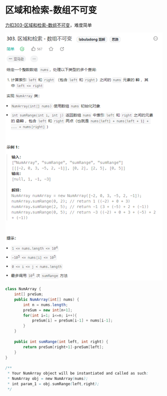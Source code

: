 # 区域和检索-数组不可变

[力扣303-区域和检索-数组不可变](https://leetcode.cn/problems/range-sum-query-immutable/description/)，难度简单

![image-20230819102407911](https://raw.githubusercontent.com/lqyspace/mypic/master/PicBed/202308200933173.png)

```java
class NumArray {
	int[] preSum;
    public NumArray(int[] nums) {
		int n = nums.length;
        preSum = new int[n+1];
        for(int i=1; i<=n; i++){
            preSum[i] = preSum[i-1] + nums[i-1];
        }
    }
    
    public int sumRange(int left, int right) {
		return preSum[right+1]-preSum[left];
    }
}

/**
 * Your NumArray object will be instantiated and called as such:
 * NumArray obj = new NumArray(nums);
 * int param_1 = obj.sumRange(left,right);
 */
```

